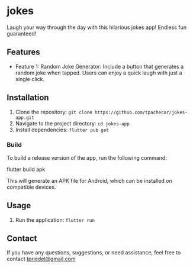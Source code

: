 # jokes

Laugh your way through the day with this hilarious jokes app! Endless fun guaranteed!


## Features

- Feature 1: Random Joke Generator: Include a button that generates a random joke when tapped. Users can enjoy a quick laugh with just a single click.

## Installation

1. Clone the repository: `git clone https://github.com/tpachecor/jokes-app.git`
2. Navigate to the project directory: `cd jokes-app`
3. Install dependencies: `flutter pub get`

### Build

To build a release version of the app, run the following command:

flutter build apk

This will generate an APK file for Android, which can be installed on compatible devices.

## Usage

1. Run the application: `flutter run`

## Contact

If you have any questions, suggestions, or need assistance, feel free to contact tpriedel@gmail.com